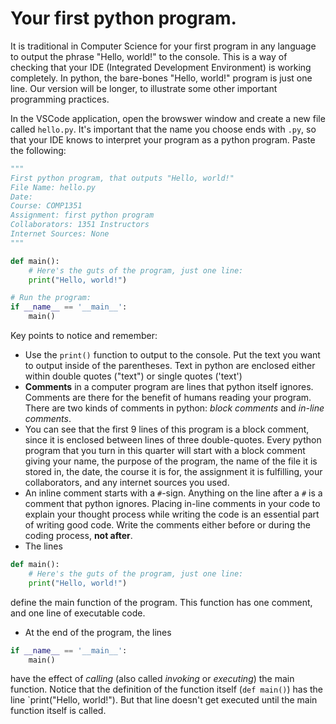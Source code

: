 # Your first python program.
It is traditional in Computer Science for your first program in any language to output the phrase "Hello, world!" to the console. This is a way of checking that your IDE (Integrated Development Environment) is working completely.
In python, the bare-bones "Hello, world!" program is just one line. Our version will be longer, to illustrate some other important programming practices.

In the VSCode application, open the browswer window and create a new file called `hello.py`. It's important that the name you choose ends with `.py`, so that your IDE knows to interpret your program as a python program. Paste the following:
```python
"""
First python program, that outputs "Hello, world!"
File Name: hello.py
Date: 
Course: COMP1351
Assignment: first python program
Collaborators: 1351 Instructors
Internet Sources: None
"""

def main():
    # Here's the guts of the program, just one line:
    print("Hello, world!")

# Run the program:
if __name__ == '__main__':
    main()
```
Key points to notice and remember:
- Use the `print()` function to output to the console. Put the text you want to output inside of the parentheses. Text in python are enclosed either within double quotes ("text") or single quotes ('text')
- **Comments** in a computer program are lines that python itself ignores. Comments are there for the benefit of humans reading your program. There are two kinds of comments in python: *block comments* and *in-line comments*. 
- You can see that the first 9 lines of this program is a block comment, since it is enclosed between lines of three double-quotes. Every python program that you turn in this quarter will start with a block comment giving your name, the purpose of the program, the name of the file it is stored in, the date, the course it is for, the assignment it is fulfilling, your collaborators, and any internet sources you used.
- An inline comment starts with a `#`-sign. Anything on the line after a `#` is a comment that python ignores. Placing in-line comments in your code to explain your thought process while writing the code is an essential part of writing good code. Write the comments either before or during the coding process, **not after**.
- The lines
```python
def main():
    # Here's the guts of the program, just one line:
    print("Hello, world!")
```
define the main function of the program. This function has one comment, and one line of executable code.
- At the end of the program, the lines
```python
if __name__ == '__main__':
    main()
```
have the effect of *calling* (also called *invoking* or *executing*) the main function. Notice that the definition of the function itself (`def main()`) has the line `print("Hello, world!"). But that line doesn't get executed until the main function itself is called.
